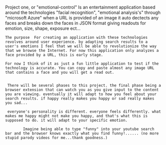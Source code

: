 Project one, or  "emotional-control"  Is an entertainment application based around the technologies "facial recognition", "emotional analysis's" through "microsoft Azure" when a URL is provided of an image it auto dectects any faces and breaks down the faces in JSON format giving readouts for emotion, size, shape, exposure ect...

    The purpose  For creating an application with these technologies revolves around user experience. by adapting search results to a user's emotions I feel that we will be able to revolutionize the way that we browse the Internet. For now this application only analyzes a face provided by a URL, this is early stage.
    
    For now I think of it as just a fun little application to test if the technology is accurate. You can copy and paste almost any image URL that contains a face and you will get a read out. 
     
     
     There will be several phases to this project. the final phase being a browser extension that can watch you as you give input to the content you are viewing. eventually it will adapt to how you feel about your search results. if happy really makes you happy or sad really makes you sad... 
     
     everyone's personality is different. everyone feels differently. what makes me happy might not make you happy, and that's what this is supposed to do. it will adapt to your specific emotion. 

		 	Imagine being able to type "funny" into your youtube search bar and the browser knows exactly what you find funny!...... (no more stupid parody videos for me...thank goodness.) 
